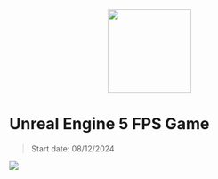 <div align = "center">
<image width="150" src="https://cdn2.unrealengine.com/ue-logotype-2023-vertical-white-1686x2048-bbfded26daa7.png">
</div>

# Unreal Engine 5 FPS Game

> Start date: 08/12/2024

<image src="source-images/1.jpg">
